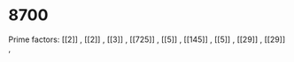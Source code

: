 # 8700

Prime factors: [[2]] , [[2]] , [[3]] , [[725]] , [[5]] , [[145]] , [[5]] , [[29]] , [[29]] , 